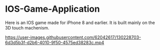 # IOS-Game-Application

Here is an IOS game made for iPhone 8 and earlier. It is built mainly on the 3D touch machenism.</br>


https://user-images.githubusercontent.com/62042617/130228703-6d3d5b3f-d2b6-4010-9f50-4575ed38283c.mp4

